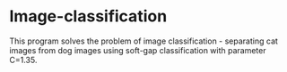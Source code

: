 # Image-classification
 This program solves the problem of image classification - separating cat images from dog images using soft-gap classification with parameter C=1.35.

